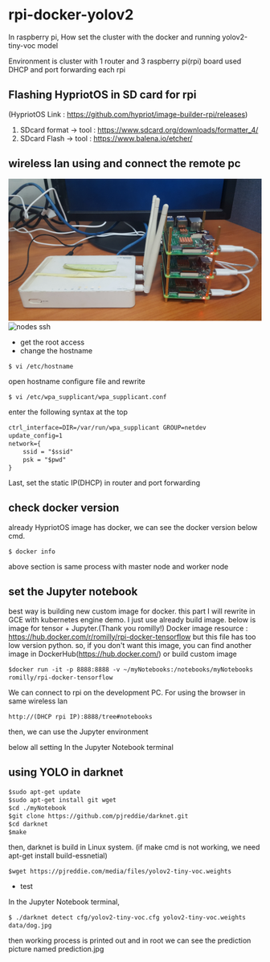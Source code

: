 # rpi-docker-yolov2
In raspberry pi, How set the cluster with the docker and running yolov2-tiny-voc model

Environment is cluster with 1 router and 3 raspberry pi(rpi) board used DHCP and port forwarding each rpi

## Flashing HypriotOS in SD card  for rpi
(HypriotOS Link : https://github.com/hypriot/image-builder-rpi/releases)
1. SDcard format -> tool : https://www.sdcard.org/downloads/formatter_4/
2. SDcard Flash -> tool : https://www.balena.io/etcher/
## wireless lan using and connect the remote pc

![raspberry pi setting](./Pictures/20190219_204414.jpg)
![nodes ssh](./Pictures/nodeSSH.jpg)

* get the root access
* change the hostname
```
$ vi /etc/hostname
```
open hostname configure file and rewrite
```
$ vi /etc/wpa_supplicant/wpa_supplicant.conf
```
enter the following syntax at the top
```
ctrl_interface=DIR=/var/run/wpa_supplicant GROUP=netdev
update_config=1
network={
	ssid = "$ssid"
	psk = "$pwd"
}
```
Last, set the static IP(DHCP) in router and port forwarding

## check docker version
already HypriotOS image has docker, we can see the docker version below cmd.
```
$ docker info
```
above section is same process with master node and worker node

## set the Jupyter notebook
best way is building new custom image for docker. this part I will rewrite in GCE with kubernetes engine demo.
I just use already build image. below is image for tensor + Jupyter.(Thank you romilly!)
Docker image resource : https://hub.docker.com/r/romilly/rpi-docker-tensorflow
but this file has too low version python. so, if you don't want this image, you can find another image in DockerHub(https://hub.docker.com/) or build custom image
```
$docker run -it -p 8888:8888 -v ~/myNotebooks:/notebooks/myNotebooks romilly/rpi-docker-tensorflow
```
We can connect to rpi on the development PC.
For using the browser in same wireless lan
```
http://(DHCP rpi IP):8888/tree#notebooks
```
then, we can use the Jupyter environment

below all setting In the Jupyter Notebook terminal
## using YOLO in darknet
```
$sudo apt-get update
$sudo apt-get install git wget
$cd ./myNotebook
$git clone https://github.com/pjreddie/darknet.git
$cd darknet
$make
```
then, darknet is build in Linux system. (if make cmd is not working, we need apt-get install build-essnetial) 
```
$wget https://pjreddie.com/media/files/yolov2-tiny-voc.weights
```
- test

In the Jupyter Notebook terminal,
```
$ ./darknet detect cfg/yolov2-tiny-voc.cfg yolov2-tiny-voc.weights data/dog.jpg
```
then working process is printed out and in root we can see the prediction picture named prediction.jpg


